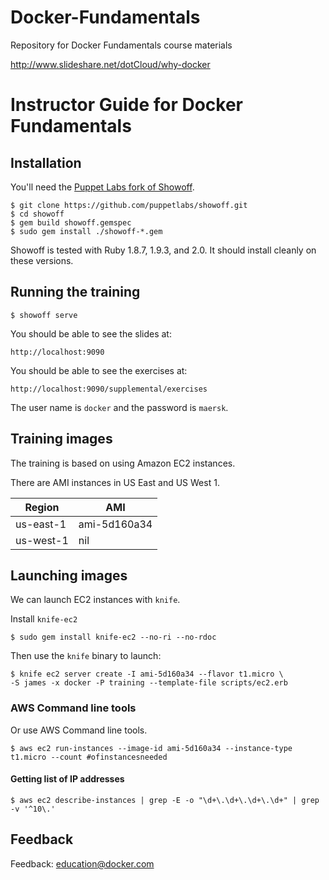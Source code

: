 Docker-Fundamentals
=======================

Repository for Docker Fundamentals course materials

http://www.slideshare.net/dotCloud/why-docker

# Instructor Guide for Docker Fundamentals 

## Installation

You'll need the [Puppet Labs fork of
Showoff](https://github.com/puppetlabs/showoff/).

    $ git clone https://github.com/puppetlabs/showoff.git
    $ cd showoff
    $ gem build showoff.gemspec
    $ sudo gem install ./showoff-*.gem

Showoff is tested with Ruby 1.8.7, 1.9.3, and 2.0. It should install
cleanly on these versions.

## Running the training

    $ showoff serve

You should be able to see the slides at:

    http://localhost:9090

You should be able to see the exercises at:

    http://localhost:9090/supplemental/exercises

The user name is ``docker`` and the password is ``maersk``.

## Training images

The training is based on using Amazon EC2 instances.

There are AMI instances in US East and US West 1.

| Region     | AMI          |
|------------|--------------|
| us-east-1  | ami-5d160a34 |
| us-west-1  | nil          |

## Launching images

We can launch EC2 instances with ``knife``.

Install ``knife-ec2``

    $ sudo gem install knife-ec2 --no-ri --no-rdoc

Then use the ``knife`` binary to launch:

    $ knife ec2 server create -I ami-5d160a34 --flavor t1.micro \
    -S james -x docker -P training --template-file scripts/ec2.erb

### AWS Command line tools

Or use AWS Command line tools.

    $ aws ec2 run-instances --image-id ami-5d160a34 --instance-type t1.micro --count #ofinstancesneeded

#### Getting list of IP addresses

    $ aws ec2 describe-instances | grep -E -o "\d+\.\d+\.\d+\.\d+" | grep -v '^10\.'

## Feedback

Feedback: [education@docker.com](mailto:education@docker.com)


